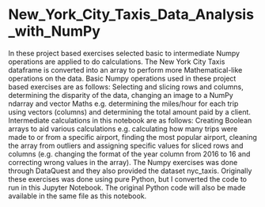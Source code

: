 # New_York_City_Taxis_Data_Analysis_with_NumPy
In these project based exercises selected basic to intermediate Numpy operations are applied to do calculations.  The New York City Taxis dataframe is converted into an array to perform more Mathematical-like operations on the data.  Basic Numpy operations used in these project based exercises are as follows:  Selecting and slicing rows and columns, determining the disparity of the data, changing an image to a NumPy ndarray and vector Maths e.g. determining the miles/hour for each trip using vectors (columns) and determining the total amount paid by a client.  Intermediate calculations in this notebook are as follows:  Creating Boolean arrays to aid various calculations e.g. calculating how many trips were made to or from a specific airport, finding the most popular airport, cleaning the array from outliers and assigning specific values for sliced rows and columns (e.g. changing the format of the year column from 2016 to 16 and correcting wrong values in the array).  The Numpy exercises was done through DataQuest and they also provided the dataset nyc_taxis.  Originally these exercises was done using pure Python, but I converted the code to run in this Jupyter Notebook.  The original Python code will also be made available in the same file as this notebook.
